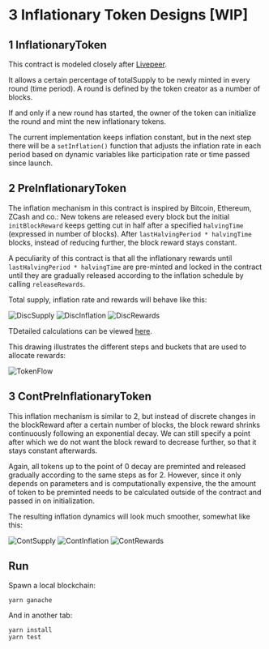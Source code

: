 # 3 Inflationary Token Designs [WIP]


## 1 InflationaryToken

This contract is modeled closely after [Livepeer](https://github.com/livepeer/protocol).

It allows a certain percentage of totalSupply to be newly minted in every round (time period). A round is defined by the token creator as a number of blocks.

If and only if a new round has started, the owner of the token can initialize the round and mint the new inflationary tokens.

The current implementation keeps inflation constant, but in the next step there will be a `setInflation()` function that adjusts the inflation rate in each period based on dynamic variables like participation rate or time passed since launch.


## 2 PreInflationaryToken

The inflation mechanism in this contract is inspired by Bitcoin, Ethereum, ZCash and co.: New tokens are released every block but the initial `initBlockReward` keeps getting cut in half after a specified `halvingTime` (expressed in number of blocks). After `lastHalvingPeriod * halvingTime` blocks, instead of reducing further, the block reward stays constant.

A peculiarity of this contract is that all the inflationary rewards until `lastHalvingPeriod * halvingTime` are pre-minted and locked in the contract until they are gradually released according to the inflation schedule by calling `releaseRewards`.

Total supply, inflation rate and rewards will behave like this:

![DiscSupply](https://images.zenhubusercontent.com/5c42fb74b0c6b33edb490cee/26288dad-c679-4c6d-9bcf-32b115d7a68d)
![DiscInflation](https://images.zenhubusercontent.com/5c42fb74b0c6b33edb490cee/ab7489f0-4d63-44f9-afc5-f84111162e3c)
![DiscRewards](https://images.zenhubusercontent.com/5c42fb74b0c6b33edb490cee/08de6f99-96ef-4122-9c5b-b63950579b7c)

TDetailed calculations can be viewed [here](https://drive.google.com/open?id=1zu1cf1fkoHiD_xTnecW9P33DH19zSsxqhrkdlSHm1WU).

This drawing illustrates the different steps and buckets that are used to allocate rewards:

![TokenFlow](https://user-images.githubusercontent.com/37867491/52302053-5af9ee80-298c-11e9-8c92-2163c0956ff7.png)


## 3 ContPreInflationaryToken

This inflation mechanism is similar to 2, but instead of discrete changes in the blockReward after a certain number of blocks, the block reward shrinks continuously following an exponential decay. We can still specify a point after which we do not want the block reward to decrease further, so that it stays constant afterwards.

Again, all tokens up to the point of 0 decay are preminted and released gradually according to the same steps as for 2. However, since it only depends on parameters and is computationally expensive, the the amount of token to be preminted needs to be calculated outside of the contract and passed in on initialization.

The resulting inflation dynamics will look much smoother, somewhat like this:

![ContSupply](https://images.zenhubusercontent.com/5c42fb74b0c6b33edb490cee/4a6cf182-d455-480a-a13f-b8ba7e8ae26b)
![ContInflation](https://images.zenhubusercontent.com/5c42fb74b0c6b33edb490cee/52e479ba-b2c4-4fdc-bbbb-362989cee18d)
![ContRewards](https://images.zenhubusercontent.com/5c42fb74b0c6b33edb490cee/f0a51dfe-9031-455c-83e6-e71c53479f92)




## Run
Spawn a local blockchain:
```
yarn ganache
```
And in another tab:
```
yarn install
yarn test
```

